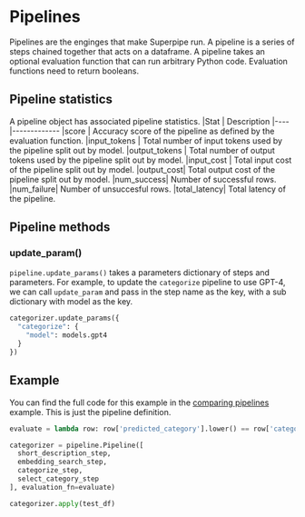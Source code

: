 # Pipelines
Pipelines are the enginges that make Superpipe run. A pipeline is a series of steps chained together that acts on a dataframe. A pipeline takes an optional evaluation function that can run arbitrary Python code. Evaluation functions need to return booleans. 

## Pipeline statistics
A pipeline object has associated pipeline statistics.
|Stat | Description
|----|-------------
|score | Accuracy score of the pipeline as defined by the evaluation function. 
|input_tokens | Total number of input tokens used by the pipeline split out by model.
|output_tokens | Total number of output tokens used by the pipeline split out by model.
|input_cost | Total input cost of the pipeline split out by model.
|output_cost|  Total output cost of the pipeline split out by model.
|num_success| Number of successful rows.
|num_failure| Number of unsuccesful rows.
|total_latency| Total latency of the pipeline.

## Pipeline methods
### update_param()
`pipeline.update_params()` takes a parameters dictionary of steps and parameters. 
For example, to update the `categorize` pipeline to use GPT-4, we can call `update_param` and pass in the step name as the key, with a sub dictionary with model as the key. 
```python
categorizer.update_params({
  "categorize": {
    "model": models.gpt4
  }
})
```


## Example
You can find the full code for this example in the [comparing pipelines](https://github.com/villagecomputing/superpipe/blob/main/examples/comparing_pipelines/furniture.ipynb) example. This is just the pipeline definition.
```python
evaluate = lambda row: row['predicted_category'].lower() == row['category_new'].lower()

categorizer = pipeline.Pipeline([
  short_description_step, 
  embedding_search_step, 
  categorize_step,
  select_category_step
], evaluation_fn=evaluate)

categorizer.apply(test_df)
```
